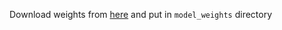 Download weights from [here](https://drive.google.com/file/d/1c0P0np5JMdyQep5G6OsrKFvzF8hZSURG/view?usp=sharing) and put in `model_weights` directory
